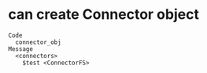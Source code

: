 # can create Connector object

    Code
      connector_obj
    Message
      <connectors>
        $test <ConnectorFS>

